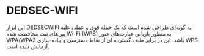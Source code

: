 # DEDSEC-WIFI
این ابزار DEDSECWIFI به گونه‌ای طراحی شده است که یک حمله قوی و عملی علیه پین‌های ثبت محافظت شده Wi-Fi (WPS) به منظور بازیابی عبارت‌های عبور WPA/WPA2 باشد. این در برابر طیف گسترده ای از نقاط دسترسی و پیاده سازی WPS آزمایش شده است.

